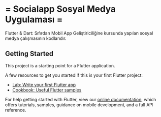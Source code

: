 # = Socialapp Sosyal Medya Uygulaması =

Flutter & Dart: Sıfırdan Mobil App Geliştiriciliğine kursunda yapılan sosyal medya çalışmasının kodlarıdır.

## Getting Started

This project is a starting point for a Flutter application.

A few resources to get you started if this is your first Flutter project:

- [Lab: Write your first Flutter app](https://flutter.dev/docs/get-started/codelab)
- [Cookbook: Useful Flutter samples](https://flutter.dev/docs/cookbook)

For help getting started with Flutter, view our
[online documentation](https://flutter.dev/docs), which offers tutorials,
samples, guidance on mobile development, and a full API reference.
